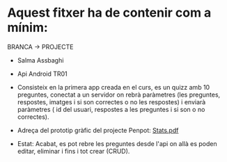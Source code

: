 # Aquest fitxer ha de contenir com a mínim:
BRANCA -> PROJECTE
 * Salma Assbaghi 
 * Api Android TR01
 * Consisteix en la primera app creada en el curs, es un quizz amb 10 preguntes, conectat a un servidor on rebrà paràmetres (les preguntes, respostes, imatges i si son correctes o no les respostes) i enviarà paràmetres ( id del usuari, respostes a les preguntes i si son o no correctes). 

 * Adreça del prototip gràfic del projecte Penpot: [Stats.pdf](https://github.com/user-attachments/files/17357173/Stats.pdf)
 * Estat: Acabat, es pot rebre les preguntes desde l'api on allà es poden editar, eliminar i fins i tot crear (CRUD).
